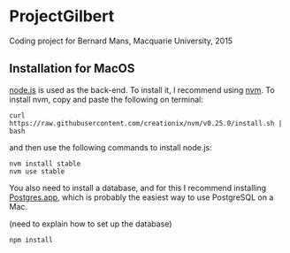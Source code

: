 # ProjectGilbert
Coding project for Bernard Mans, Macquarie University, 2015

## Installation for MacOS 
[node.js](https://nodejs.org/) is used as the back-end. To install it, I recommend using
[nvm](https://github.com/creationix/nvm). To install nvm, copy and paste the following on terminal:
```
curl https://raw.githubusercontent.com/creationix/nvm/v0.25.0/install.sh | bash
```
and then use the following commands to install node.js:
```
nvm install stable
nvm use stable
```
You also need to install a database, and for this I recommend installing  
[Postgres.app](http://postgresapp.com/), which is probably the easiest way to use PostgreSQL on a Mac.

(need to explain how to set up the database)

```
npm install
```

